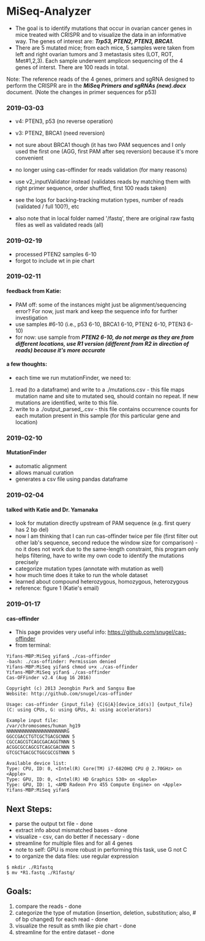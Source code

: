 # MiSeq-Analyzer

* The goal is to identify mutations that occur in ovarian cancer genes in mice treated with CRISPR and to visualize the data in an informative way. The genes of interest are: ***Trp53, PTEN2, PTEN3, BRCA1.***
* There are 5 mutated mice; from each mice, 5 samples were taken from left and right ovarian tumors and 3 metastasis sites (LOT, ROT, Met#1,2,3). Each sample underwent amplicon sequencing of the 4 genes of interst. There are 100 reads in total. 

Note: The reference reads of the 4 genes, primers and sgRNA designed to perform the CRISPR are in the ***MiSeq Primers and sgRNAs (new).docx*** document. (Note the changes in primer sequences for p53) 




### 2019-03-03

+ v4: PTEN3, p53 (no reverse operation)
+ v3: PTEN2, BRCA1 (need reversion)

+ not sure about BRCA1 though (it has two PAM sequences and I only used the first one (AGG, first PAM after seq reversion) because it's more convenient

+ no longer using cas-offinder for reads validation (for many reasons)
+ use v2_inputValidator instead (validates reads by matching them with right primer sequence, order shuffled, first 100 reads taken)
+ see the logs for backing-tracking mutation types, number of reads (validated / full 100?), etc
+ also note that in local folder named '<mygenename>/fastq', there are original raw fastq files as well as validated reads (all)


### 2019-02-19
+ processed PTEN2 samples 6-10
+ forgot to include wt in pie chart

### 2019-02-11
#### feedback from Katie:
+ PAM off: some of the instances might just be alignment/sequencing error? For now, just mark and keep the sequence info for further investigation
+ use samples #6-10 (i.e., p53 6-10, BRCA1 6-10, PTEN2 6-10, PTEN3 6-10)
+ for now: use sample from ***PTEN2 6-10, do not merge as they are from different locations, use R1 version (different from R2 in direction of reads) because it's more accurate***

#### a few thoughts:
+ each time we run mutationFinder, we need to:
1. read (to a dataframe) and write to a ./mutations.csv - this file maps mutation name and site to mutated seq, should contain no repeat. If new mutations are identified, write to this file.
1. write to a ./output_parsed_<samplename>.csv - this file contains occurrence counts for each mutation present in this sample (for this particular gene and location)

### 2019-02-10
#### MutationFinder
+ automatic alignment
+ allows manual curation
+ generates a csv file using pandas dataframe


### 2019-02-04
#### talked with Katie and Dr. Yamanaka
+ look for mutation directly upstream of PAM sequence (e.g. first query has 2 bp del)
+ now I am thinking that I can run cas-offinder twice per file (first filter out other lab's sequence, second reduce the window size for comparison) - no it does not work due to the same-length constraint, this program only helps filtering, have to write my own code to identify the mutations precisely
+ categorize mutation types (annotate with mutation as well)
+ how much time does it take to run the whole dataset
+ learned about compound heterozygous, homozygous, heterozygous 
+ reference: figure 1 (Katie's email)

### 2019-01-17
#### cas-offinder
+ This page provides very useful info: https://github.com/snugel/cas-offinder
+ from terminal:
```
Yifans-MBP:MiSeq yifan$ ./cas-offinder
-bash: ./cas-offinder: Permission denied
Yifans-MBP:MiSeq yifan$ chmod u+x ./cas-offinder
Yifans-MBP:MiSeq yifan$ ./cas-offinder
Cas-OFFinder v2.4 (Aug 16 2016)

Copyright (c) 2013 Jeongbin Park and Sangsu Bae
Website: http://github.com/snugel/cas-offinder

Usage: cas-offinder {input_file} {C|G|A}[device_id(s)] {output_file}
(C: using CPUs, G: using GPUs, A: using accelerators)

Example input file:
/var/chromosomes/human_hg19
NNNNNNNNNNNNNNNNNNNNNRG
GGCCGACCTGTCGCTGACGCNNN 5
CGCCAGCGTCAGCGACAGGTNNN 5
ACGGCGCCAGCGTCAGCGACNNN 5
GTCGCTGACGCTGGCGCCGTNNN 5

Available device list:
Type: CPU, ID: 0, <Intel(R) Core(TM) i7-6820HQ CPU @ 2.70GHz> on <Apple>
Type: GPU, ID: 0, <Intel(R) HD Graphics 530> on <Apple>
Type: GPU, ID: 1, <AMD Radeon Pro 455 Compute Engine> on <Apple>
Yifans-MBP:MiSeq yifan$ 
```
## Next Steps:
+ parse the output txt file - done
+ extract info about mismatched bases - done
+ visualize - csv, can do better if necessary - done
+ streamline for multiple files and for all 4 genes
+ note to self: GPU is more robust in performing this task, use G not C
+ to organize the data files: use regular expression
```
$ mkdir ./R1fastq
$ mv *R1.fastq ./R1fastq/
```
## Goals:
1. compare the reads - done
1. categorize the type of mutation (insertion, deletion, substitution; also, # of bp changed) for each read - done
1. visualize the result as smth like pie chart - done
1. streamline for the entire dataset - done
